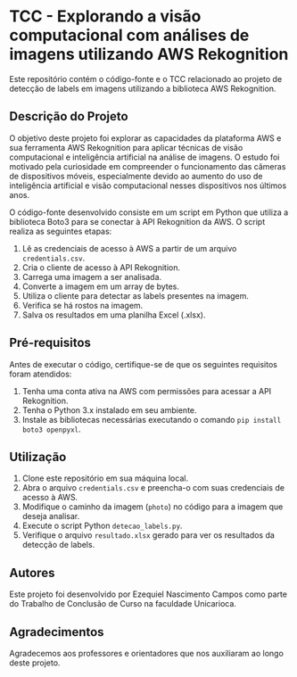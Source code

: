 # TCC - Explorando a visão computacional com análises de imagens utilizando AWS Rekognition

Este repositório contém o código-fonte e o TCC relacionado ao projeto de detecção de labels em imagens utilizando a biblioteca AWS Rekognition.

## Descrição do Projeto

O objetivo deste projeto foi explorar as capacidades da plataforma AWS e sua ferramenta AWS Rekognition para aplicar técnicas de visão computacional e inteligência artificial na análise de imagens. O estudo foi motivado pela curiosidade em compreender o funcionamento das câmeras de dispositivos móveis, especialmente devido ao aumento do uso de inteligência artificial e visão computacional nesses dispositivos nos últimos anos.

O código-fonte desenvolvido consiste em um script em Python que utiliza a biblioteca Boto3 para se conectar à API Rekognition da AWS. O script realiza as seguintes etapas:

1. Lê as credenciais de acesso à AWS a partir de um arquivo `credentials.csv`.
2. Cria o cliente de acesso à API Rekognition.
3. Carrega uma imagem a ser analisada.
4. Converte a imagem em um array de bytes.
5. Utiliza o cliente para detectar as labels presentes na imagem.
6. Verifica se há rostos na imagem.
7. Salva os resultados em uma planilha Excel (.xlsx).

## Pré-requisitos

Antes de executar o código, certifique-se de que os seguintes requisitos foram atendidos:

1. Tenha uma conta ativa na AWS com permissões para acessar a API Rekognition.
2. Tenha o Python 3.x instalado em seu ambiente.
3. Instale as bibliotecas necessárias executando o comando `pip install boto3 openpyxl`.

## Utilização

1. Clone este repositório em sua máquina local.
2. Abra o arquivo `credentials.csv` e preencha-o com suas credenciais de acesso à AWS.
3. Modifique o caminho da imagem (`photo`) no código para a imagem que deseja analisar.
4. Execute o script Python `detecao_labels.py`.
5. Verifique o arquivo `resultado.xlsx` gerado para ver os resultados da detecção de labels.


## Autores

Este projeto foi desenvolvido por Ezequiel Nascimento Campos como parte do Trabalho de Conclusão de Curso na faculdade Unicarioca.

## Agradecimentos

Agradecemos aos professores e orientadores que nos auxiliaram ao longo deste projeto.


